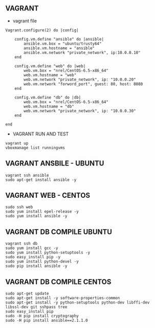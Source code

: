 ## VAGRANT

- vagrant file
```
Vagrant.configure(2) do |config|
	
	config.vm.define "ansible" do |ansible|
		ansible.vm.box = "ubuntu/trusty64"
		ansible.vm.hostname = "ansible"
		ansible.vm.network "private_network", ip:10.0.0.10"
	end

	config.vm.define "web" do |web|
		web.vm.box = "nrel/CentOS-6.5-x86_64"
		web.vm.hostname = "web"
		web.vm.network "private_network", ip: "10.0.0.20"
		web.vm.network "forword_port", guest: 80, host: 8080
	end

	config.vm.define "db" do |db| 
		web.vm.box = "nrel/CentOS-6.5-x86_64"
		web.vm.hostname = "db"
		web.vm.network "private_network", ip: "10.0.0.30"
	end

end
```

- VAGRANT RUN AND TEST
```
vagrant up
vboxmanage list runningvms
```

## VAGRANT ANSBILE - UBUNTU
```
vagrant ssh ansible
sudo apt-get install ansible -y
```

## VAGRANT WEB - CENTOS
```
sudo ssh web
sudo yum install epel-release -y
sudo yum install ansible -y
```

## VAGRANT DB COMPILE UBUNTU
```
vagrant ssh db
sudo yum install gcc -y
sudo yum install python-setuptools -y
sudo easy_install pip -y
sudo yum install python-devel -y
sudo pip install ansible -y
```

## VAGRANT DB COMPILE CENTOS
```
sudo apt-get update
sudo apt-get install -y software-properties-common
sudo apt-get install -y python-setuptools python-dev libffi-dev libssl-dev git sshpass tree
sudo easy_install pip
sudo -H pip install cryptography
sudo -H pip install ansible==2.1.1.0 
```
